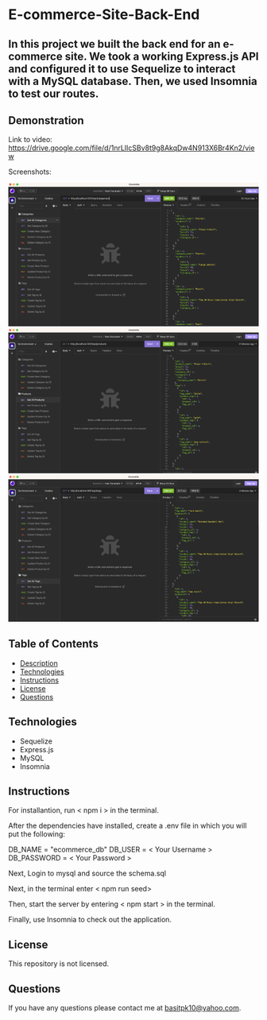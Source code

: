 # E-commerce-Site-Back-End

## In this project we built the back end for an e-commerce site. We took a working Express.js API and configured it to use Sequelize to interact with a MySQL database. Then, we used Insomnia to test our routes.


## Demonstration
Link to video: https://drive.google.com/file/d/1nrLlIcSBv8t9g8AkqDw4N913X6Br4Kn2/view

Screenshots: 

![Screenshot](./Images/Screenshot%201.png)
![Screenshot](./Images/Screenshot%202.png)
![Screenshot](./Images/Screenshot%203.png)
## Table of Contents
* [Description](#description)
* [Technologies](#technologies)
* [Instructions](#instructions)
* [License](#license)
* [Questions](#questions)

## Technologies
* Sequelize
* Express.js
* MySQL
* Insomnia

## Instructions
For installantion, run < npm i > in the terminal.

After the dependencies have installed, create a .env file in which you will put the following:

DB_NAME = "ecommerce_db"
DB_USER = < Your Username >
DB_PASSWORD = < Your Password >

Next, Login to mysql and source the schema.sql

Next, in the terminal enter < npm run seed>
 
Then, start the server by entering < npm start > in the terminal.

Finally, use Insomnia to check out the application.

## License
This repository is not licensed.

## Questions
If you have any questions please contact me at [basitpk10@yahoo.com](mailto:basitpk10@yahoo.com).